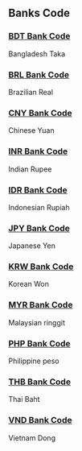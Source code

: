 ## Banks Code

### [BDT Bank Code](/docs/bank/bdt)

Bangladesh Taka

### [BRL Bank Code](/docs/bank/brl)

Brazilian Real

### [CNY Bank Code](/docs/bank/cny)

Chinese Yuan

### [INR Bank Code](/docs/bank/inr)

Indian Rupee

### [IDR Bank Code](/docs/bank/idr)

Indonesian Rupiah

### [JPY Bank Code](/docs/bank/jpy)

Japanese Yen

### [KRW Bank Code](/docs/bank/krw)

Korean Won

### [MYR Bank Code](/docs/bank/myr)

Malaysian ringgit

### [PHP Bank Code](/docs/bank/php)

Philippine peso

### [THB Bank Code](/docs/bank/thb)

Thai Baht

### [VND Bank Code](/docs/bank/vnd)
Vietnam Dong

